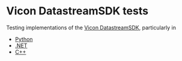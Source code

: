 # Vicon DatastreamSDK tests

Testing  implementations of the [Vicon DatastreamSDK](https://www.vicon.com/software/datastream-sdk/), particularly in 

- [Python](https://github.com/nudopnu/datastream-test/blob/main/python/main.py)
- [.NET](https://github.com/nudopnu/datastream-test/blob/main/dotnet/Program.cs)
- [C++](https://github.com/nudopnu/datastream-test/blob/main/cpp/main.cpp)
